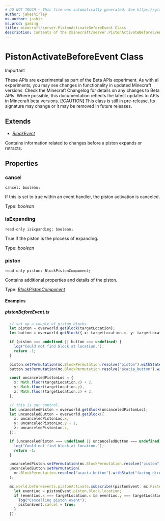 ```yaml
---
# DO NOT TOUCH — This file was automatically generated. See https://github.com/mojang/minecraftapidocsgenerator to modify descriptions, examples, etc.
author: jakeshirley
ms.author: jashir
ms.prod: gaming
title: minecraft/server.PistonActivateBeforeEvent Class
description: Contents of the @minecraft/server.PistonActivateBeforeEvent class.
---
```

# PistonActivateBeforeEvent Class
>[!IMPORTANT]
>These APIs are experimental as part of the Beta APIs experiment. As with all experiments, you may see changes in functionality in updated Minecraft versions. Check the Minecraft Changelog for details on any changes to Beta APIs. Where possible, this documentation reflects the latest updates to APIs in Minecraft beta versions.
> [!CAUTION]
> This class is still in pre-release.  Its signature may change or it may be removed in future releases.

## Extends
- [*BlockEvent*](BlockEvent.md)

Contains information related to changes before a piston expands or retracts.

## Properties

### **cancel**
`cancel: boolean;`

If this is set to true within an event handler, the piston activation is canceled.

Type: *boolean*

### **isExpanding**
`read-only isExpanding: boolean;`

True if the piston is the process of expanding.

Type: *boolean*

### **piston**
`read-only piston: BlockPistonComponent;`

Contains additional properties and details of the piston.

Type: [*BlockPistonComponent*](BlockPistonComponent.md)

#### Examples
##### ***pistonBeforeEvent.ts***
```typescript
  // set up a couple of piston blocks
  let piston = overworld.getBlock(targetLocation);
  let button = overworld.getBlock({ x: targetLocation.x, y: targetLocation.y + 1, z: targetLocation.z });

  if (piston === undefined || button === undefined) {
    log("Could not find block at location.");
    return -1;
  }

  piston.setPermutation(mc.BlockPermutation.resolve("piston").withState("facing_direction", 3 /* south */));
  button.setPermutation(mc.BlockPermutation.resolve("acacia_button").withState("facing_direction", 1 /* up */));

  const uncanceledPistonLoc = {
    x: Math.floor(targetLocation.x) + 2,
    y: Math.floor(targetLocation.y),
    z: Math.floor(targetLocation.z) + 2,
  };

  // this is our control.
  let uncanceledPiston = overworld.getBlock(uncanceledPistonLoc);
  let uncanceledButton = overworld.getBlock({
    x: uncanceledPistonLoc.x,
    y: uncanceledPistonLoc.y + 1,
    z: uncanceledPistonLoc.z,
  });

  if (uncanceledPiston === undefined || uncanceledButton === undefined) {
    log("Could not find block at location.");
    return -1;
  }

  uncanceledPiston.setPermutation(mc.BlockPermutation.resolve("piston").withState("facing_direction", 3 /* south */));
  uncanceledButton.setPermutation(
    mc.BlockPermutation.resolve("acacia_button").withState("facing_direction", 1 /* up */)
  );

  mc.world.beforeEvents.pistonActivate.subscribe((pistonEvent: mc.PistonActivateBeforeEvent) => {
    let eventLoc = pistonEvent.piston.block.location;
    if (eventLoc.x === targetLocation.x && eventLoc.y === targetLocation.y && eventLoc.z === targetLocation.z) {
      log("Cancelling piston event");
      pistonEvent.cancel = true;
    }
  });
```
